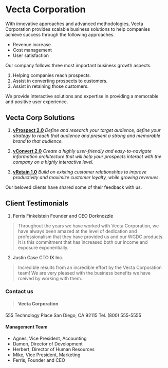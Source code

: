 # Vecta Corporation

With innovative approaches and advanced methodologies, Vecta Corporation provides scalable business solutions to help companies achieve success through the following approaches.
- Revenue increase
- Cost management
- User satisfaction

Our company follows three most important business growth aspects.
1. Helping companies reach prospects.
2. Assist in converting prospects to customers.
3. Assist in retaining those customers.


We provide interactive solutions and expertise in providing a memorable and positive user experience.

## Vecta Corp Solutions 

1. [**vProspect 2.0**](www.google.com)
*Define and research your target audience, define your strategy to reach that audience and present a strong and memorable brand to that audience.*

2. [**vConvert 2.0**](www.amazon.com)
*Create a highly user-friendly and easy-to-navigate information architecture that will help your prospects interact with the company on a highly interactive level.*

3. [**vRetain 1.0**](www.netflix.com)
*Build on existing customer relationships to improve productivity and maximize customer loyalty, while growing revenues.*


Our beloved clients have shared some of their feedback with us.

## Client Testimonials
1. Ferris Finkelstein
Founder and CEO
Dorknozzle

> Throughout the years we have worked with Vecta Corporation, we have always been amazed at the level of dedication and professionalism that they have provided us and our WGDC products. It is this commitment that has increased both our income and exposure exponentially.

2. Justin Case
CTO
IX Inc.


>Incredible results from an incredible effort by the Vecta Corporation team! We are very pleased with the business benefits we have rceived by working with them.

### Contact us

>#### Vecta Corporation
555 Technology Place
San Diego, CA 92115
Tel. (800) 555-5555

#### Management Team
- Agnes, Vice President, Accounting
- Damon, Director of Development
- Herbert, Director of Human Resources
- Mike, Vice President, Marketing
- Ferris, Founder and CEO

